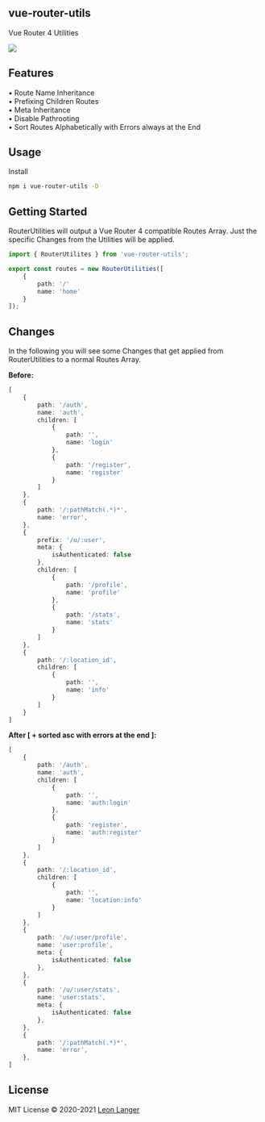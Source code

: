 <h2 align="left">vue-router-utils</h2>

<p align="left">Vue Router 4 Utilities</p>

<p align="left">
<a href="https://www.npmjs.com/package/vue-router-utils">
<img src="https://img.shields.io/npm/v/vue-router-utils?color=222&style=flat-square">
</a>
</p>

## Features

• Route Name Inheritance
<br />
• Prefixing Children Routes
<br />
• Meta Inheritance
<br />
• Disable Pathrooting
<br />
• Sort Routes Alphabetically with Errors always at the End

## Usage

Install

```bash
npm i vue-router-utils -D
```

## Getting Started
RouterUtilities will output a Vue Router 4 compatible Routes Array.
Just the specific Changes from the Utilities will be applied.

```ts
import { RouterUtilites } from 'vue-router-utils';

export const routes = new RouterUtilities([
	{
		path: '/'
		name: 'home'
	}
]);
```

## Changes
In the following you will see some Changes that get applied from RouterUtilities to a normal Routes Array.

**Before:**
```ts
[
	{
		path: '/auth',
		name: 'auth',
		children: [
			{
				path: '',
				name: 'login'
			},
			{
				path: '/register',
				name: 'register'
			}
		]
	},
	{
		path: '/:pathMatch(.*)*',
		name: 'error',
	},
	{
		prefix: '/u/:user',
		meta: {
			isAuthenticated: false
		},
		children: [
			{
				path: '/profile',
				name: 'profile'
			},
			{
				path: '/stats',
				name: 'stats'
			}
		]
	},
	{
		path: '/:location_id',
		children: [
			{
				path: '',
				name: 'info'
			}
		]
	}
]
```

**After [ + sorted asc with errors at the end ]:**
```ts
[
	{
		path: '/auth',
		name: 'auth',
		children: [
			{
				path: '',
				name: 'auth:login'
			},
			{
				path: 'register',
				name: 'auth:register'
			}
		]
	},
	{
		path: '/:location_id',
		children: [
			{
				path: '',
				name: 'location:info'
			}
		]
	},
	{
		path: '/u/:user/profile',
		name: 'user:profile',
		meta: {
			isAuthenticated: false
		},
	},
	{
		path: '/u/:user/stats',
		name: 'user:stats',
		meta: {
			isAuthenticated: false
		},
	},
	{
		path: '/:pathMatch(.*)*',
		name: 'error',
	},
]
```

## License

MIT License © 2020-2021 [Leon Langer](https://github.com/subwaytime)